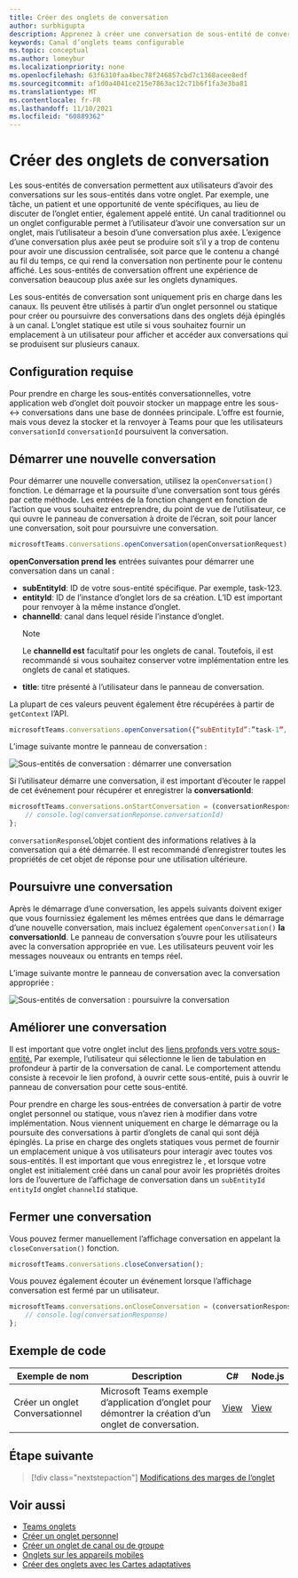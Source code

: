 ```yaml
---
title: Créer des onglets de conversation
author: surbhigupta
description: Apprenez à créer une conversation de sous-entité de conversation pour vos onglets de canal, pour gérer les conversations à l’aide d’exemples de code
keywords: Canal d’onglets teams configurable
ms.topic: conceptual
ms.author: lomeybur
ms.localizationpriority: none
ms.openlocfilehash: 63f6310faa4bec78f246857cbd7c1368acee8edf
ms.sourcegitcommit: af1d0a4041ce215e7863ac12c71b6f1fa3e3ba81
ms.translationtype: MT
ms.contentlocale: fr-FR
ms.lasthandoff: 11/10/2021
ms.locfileid: "60889362"
---
```

# <a name="create-conversational-tabs"></a>Créer des onglets de conversation

Les sous-entités de conversation permettent aux utilisateurs d’avoir des conversations sur les sous-entités dans votre onglet. Par exemple, une tâche, un patient et une opportunité de vente spécifiques, au lieu de discuter de l’onglet entier, également appelé entité. Un canal traditionnel ou un onglet configurable permet à l’utilisateur d’avoir une conversation sur un onglet, mais l’utilisateur a besoin d’une conversation plus axée. L’exigence d’une conversation plus axée peut se produire soit s’il y a trop de contenu pour avoir une discussion centralisée, soit parce que le contenu a changé au fil du temps, ce qui rend la conversation non pertinente pour le contenu affiché. Les sous-entités de conversation offrent une expérience de conversation beaucoup plus axée sur les onglets dynamiques.

Les sous-entités de conversation sont uniquement pris en charge dans les canaux. Ils peuvent être utilisés à partir d’un onglet personnel ou statique pour créer ou poursuivre des conversations dans des onglets déjà épinglés à un canal. L’onglet statique est utile si vous souhaitez fournir un emplacement à un utilisateur pour afficher et accéder aux conversations qui se produisent sur plusieurs canaux.

## <a name="prerequisites"></a>Configuration requise

Pour prendre en charge les sous-entités conversationnelles, votre application web d’onglet doit pouvoir stocker un mappage entre les sous-↔ conversations dans une base de données principale. L’offre est fournie, mais vous devez la stocker et la renvoyer à Teams pour que les utilisateurs `conversationId` `conversationId` poursuivent la conversation.

## <a name="start-a-new-conversation"></a>Démarrer une nouvelle conversation

Pour démarrer une nouvelle conversation, utilisez la `openConversation()` fonction. Le démarrage et la poursuite d’une conversation sont tous gérés par cette méthode. Les entrées de la fonction changent en fonction de l’action que vous souhaitez entreprendre, du point de vue de l’utilisateur, ce qui ouvre le panneau de conversation à droite de l’écran, soit pour lancer une conversation, soit pour poursuivre une conversation.

``` javascript
microsoftTeams.conversations.openConversation(openConversationRequest);
```

**openConversation prend les** entrées suivantes pour démarrer une conversation dans un canal :

* **subEntityId**: ID de votre sous-entité spécifique. Par exemple, task-123.
* **entityId**: ID de l’instance d’onglet lors de sa création. L’ID est important pour renvoyer à la même instance d’onglet.
* **channelId**: canal dans lequel réside l’instance d’onglet.
   > [!NOTE]
   > Le **channelId est** facultatif pour les onglets de canal. Toutefois, il est recommandé si vous souhaitez conserver votre implémentation entre les onglets de canal et statiques.
* **title**: titre présenté à l’utilisateur dans le panneau de conversation.

La plupart de ces valeurs peuvent également être récupérées à partir de `getContext` l’API.

```javascript
microsoftTeams.conversations.openConversation({“subEntityId”:”task-1”, “entityId”: “tabInstanceId-1”, “channelId”: ”19:baa6e71f65b948d189bf5c892baa8e5a@thread.skype”, “title”: "Task Title”});
```

L’image suivante montre le panneau de conversation :

![Sous-entités de conversation : démarrer une conversation](~/assets/images/tabs/conversational-subentities/start-conversation.png)

Si l’utilisateur démarre une conversation, il est important d’écouter le rappel de cet événement pour récupérer et enregistrer la **conversationId**:

```javascript
microsoftTeams.conversations.onStartConversation = (conversationResponse) => {
    // console.log(conversationReponse.conversationId)
};
```

`conversationResponse`L’objet contient des informations relatives à la conversation qui a été démarrée. Il est recommandé d’enregistrer toutes les propriétés de cet objet de réponse pour une utilisation ultérieure.

## <a name="continue-a-conversation"></a>Poursuivre une conversation

Après le démarrage d’une conversation, les appels suivants doivent exiger que vous fournissiez également les mêmes entrées que dans le démarrage d’une nouvelle conversation, mais incluez également `openConversation()` **la conversationId**. [](#start-a-new-conversation) Le panneau de conversation s’ouvre pour les utilisateurs avec la conversation appropriée en vue. Les utilisateurs peuvent voir les messages nouveaux ou entrants en temps réel.

L’image suivante montre le panneau de conversation avec la conversation appropriée :

![Sous-entités de conversation : poursuivre la conversation](~/assets/images/tabs/conversational-subentities/continue-conversation.png)

## <a name="enhance-a-conversation"></a>Améliorer une conversation

Il est important que votre onglet inclut des [liens profonds vers votre sous-entité.](~/concepts/build-and-test/deep-links.md) Par exemple, l’utilisateur qui sélectionne le lien de tabulation en profondeur à partir de la conversation de canal. Le comportement attendu consiste à recevoir le lien profond, à ouvrir cette sous-entité, puis à ouvrir le panneau de conversation pour cette sous-entité.

Pour prendre en charge les sous-entrées de conversation à partir de votre onglet personnel ou statique, vous n’avez rien à modifier dans votre implémentation. Nous viennent uniquement en charge le démarrage ou la poursuite des conversations à partir d’onglets de canal qui sont déjà épinglés. La prise en charge des onglets statiques vous permet de fournir un emplacement unique à vos utilisateurs pour interagir avec toutes vos sous-entités. Il est important que vous enregistrez le , et lorsque votre onglet est initialement créé dans un canal pour avoir les propriétés droites lors de l’ouverture de l’affichage de conversation dans un `subEntityId` `entityId` onglet `channelId` statique.

## <a name="close-a-conversation"></a>Fermer une conversation

Vous pouvez fermer manuellement l’affichage conversation en appelant la `closeConversation()` fonction.

```javascript
microsoftTeams.conversations.closeConversation();
```

Vous pouvez également écouter un événement lorsque l’affichage conversation est fermé par un utilisateur.

```javascript
microsoftTeams.conversations.onCloseConversation = (conversationResponse) => {
    // console.log(conversationResponse)
};
```

## <a name="code-sample"></a>Exemple de code

| Exemple de nom | Description | C# |Node.js|
|-------------|-------------|------|----|
|Créer un onglet Conversationnel| Microsoft Teams exemple d’application d’onglet pour démontrer la création d’un onglet de conversation. | [View](https://github.com/OfficeDev/Microsoft-Teams-Samples/tree/main/samples/tab-conversations/csharp) |  [View](https://github.com/OfficeDev/Microsoft-Teams-Samples/tree/main/samples/tab-conversations/nodejs) |

## <a name="next-step"></a>Étape suivante

> [!div class="nextstepaction"]
> [Modifications des marges de l’onglet](~/resources/removing-tab-margins.md)

## <a name="see-also"></a>Voir aussi

* [Teams onglets](~/tabs/what-are-tabs.md)
* [Créer un onglet personnel](~/tabs/how-to/create-personal-tab.md)
* [Créer un onglet de canal ou de groupe](~/tabs/how-to/create-channel-group-tab.md)
* [Onglets sur les appareils mobiles](~/tabs/design/tabs-mobile.md)
* [Créer des onglets avec les Cartes adaptatives](~/tabs/how-to/build-adaptive-card-tabs.md)
